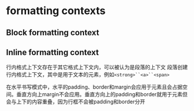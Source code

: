 # formatting contexts

## Block formatting context

## Inline formatting context

行内格式上下文存在于其它格式上下文内，可以被认为是段落的上下文
段落创建行内格式上下文，其中是用于文本的元素，例如`<strong>``<a>``<span>`

在水平书写模式中，水平的padding、border和margin会应用于元素且会占据空间。垂直方向上margin不会应用。垂直方向上的padding和border就用于元素但会与上下的内容重叠，因为行框不会被padding和border分开